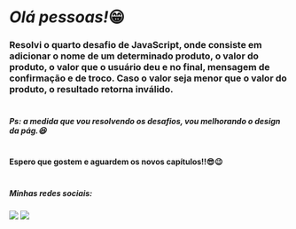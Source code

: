 ## <h1><em>Olá pessoas!</em>😁</h1> 


<h3>Resolvi o <strong>quarto</strong> desafio de JavaScript, onde consiste em adicionar o nome de 
um determinado produto, o valor do produto, o valor que o usuário deu e no final, mensagem de confirmação e de troco.
Caso o valor seja menor que o valor do produto, o resultado retorna inválido.</h3>



#


<h5>Ps: a medida que vou resolvendo os desafios, vou melhorando o design da pág.😆</h5>


# 

<h4>Espero que gostem e aguardem os novos capítulos!!😎😉</h4>

#

<h5> Minhas redes sociais:</h5>  
    <div> 
        <a href=https://www.instagram.com/pedrorochaducks target="_blank"><img src="https://img.shields.io/badge/-Instagram-%23E4405F?style=for-the-badge&logo=instagram&logoColor=white" target="_blank"></a>
        <a href="https://www.linkedin.com/in/pedrohrocha16" target="_blank"><img src="https://img.shields.io/badge/-LinkedIn-%230077B5?style=for-the-badge&logo=linkedin&logoColor=white" target="_blank"></a> 
    </div>
